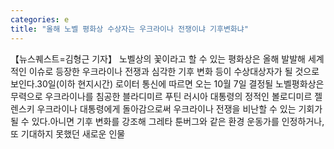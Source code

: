 ```yaml
---
categories: e
title: "올해 노벨 평화상 수상자는 우크라이나 전쟁이냐 기후변화냐"
---
```

【뉴스퀘스트=김형근 기자】 노벨상의 꽃이라고 할 수 있는 평화상은 올해 발발해 세계적인 이슈로 등장한 우크라이나 전쟁과 심각한 기후 변화 등이 수상대상자가 될 것으로 보인다.30일(이하 현지시간) 로이터 통신에 따르면 오는 10월 7일 결정될 노벨평화상은 무력으로 우크라이나를 침공한 블라디미르 푸틴 러시아 대통령의 정적인 볼로디미르 젤렌스키 우크라이나 대통령에게 돌아감으로써 우크라이나 전쟁을 비난할 수 있는 기회가 될 수 있다.아니면 기후 변화를 강조해 그레타 툰버그와 같은 환경 운동가를 인정하거나, 또 기대하지 못했던 새로운 인물